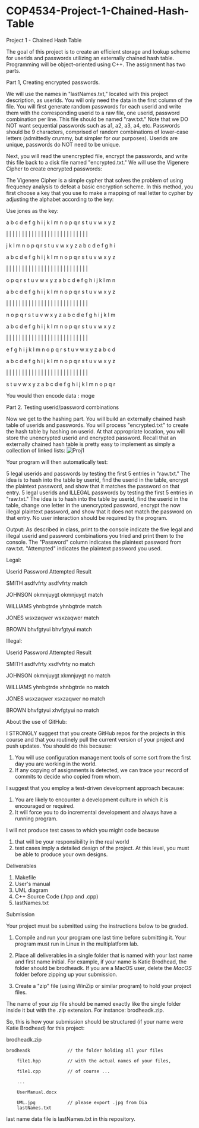 # COP4534-Project-1-Chained-Hash-Table
Project 1 - Chained Hash Table

The goal of this project is to create an efficient storage and lookup scheme for userids and passwords utilizing an externally chained hash table. Programming will be object-oriented using C++. The assignment has two parts.

Part 1, Creating encrypted passwords.

We will use the names in "lastNames.txt," located with this project description, as userids. You will only need the data in the first column of the file. You will first generate random passwords for each userid and write them with the corresponding userid to a raw file, one userid, password combination per line. This file should be named "raw.txt." Note that we DO NOT want sequential passwords such as a1, a2, a3, a4, etc. Passwords should be 9 characters, comprised of random combinations of lower-case letters (admittedly crummy, but simpler for our purposes). Userids are unique, passwords do NOT need to be unique.

Next, you will read the unencrypted file, encrypt the passwords, and write this file back to a disk file named "encrypted.txt." We will use the Vigenere Cipher to create encrypted passwords:

The Vigenere Cipher is a simple cypher that solves the problem of using frequency analysis to defeat a basic encryption scheme. In this method, you first choose a key that you use to make a mapping of real letter to cypher by adjusting the alphabet according to the key:

Use jones as the key:

a b c d e f g h i j k l m n o p q r s t u v w x y z

| | | | | | | | | | | | | | | | | | | | | | | | | |

j k l m n o p q r s t u v w x y z a b c d e f g h i

a b c d e f g h i j k l m n o p q r s t u v w x y z

| | | | | | | | | | | | | | | | | | | | | | | | | |

o p q r s t u v w x y z a b c d e f g h i j k l m n

a b c d e f g h i j k l m n o p q r s t u v w x y z

| | | | | | | | | | | | | | | | | | | | | | | | | |

n o p q r s t u v w x y z a b c d e f g h i j k l m

a b c d e f g h i j k l m n o p q r s t u v w x y z

| | | | | | | | | | | | | | | | | | | | | | | | | |

e f g h i j k l m n o p q r s t u v w x y z  a b c d 

a b c d e f g h i j k l m n o p q r s t u v w x y z

| | | | | | | | | | | | | | | | | | | | | | | | | |

s t u v w x y z  a b c d e f g h i j k l m n o p q r

You would then encode data :  moge

Part 2. Testing userid/password combinations

Now we get to the hashing part. You will build an externally chained hash table of userids and passwords. You will process "encrypted.txt" to create the hash table by hashing on userid. At that appropriate location, you will store the unencrypted userid and encrypted password. Recall that an externally chained hash table is pretty easy to implement as simply a collection of linked lists:
![Proj1](https://user-images.githubusercontent.com/89366767/187961614-c0afaaad-cbb1-4921-9ff5-368ad18578c5.jpg)

Your program will then automatically test:

5 legal userids and passwords by testing the first 5 entries in "raw.txt." The idea is to hash into the table by userid, find the userid in the table, encrypt the plaintext password, and show that it matches the password on that entry.
5 legal userids and ILLEGAL passwords by testing the first 5 entries in "raw.txt." The idea is to hash into the table by userid, find the userid in the table, change one letter in the unencrypted password, encrypt the now illegal plaintext password, and show that it does not match the password on that entry.
No user interaction should be required by the program.

Output:
As described in class, print to the console indicate the five legal and illegal userid and password combinations you tried and print them to the console. The "Password" column indicates the plaintext password from raw.txt. "Attempted" indicates the plaintext password you used.

Legal:

Userid    Password  Attempted Result

SMITH     asdfvfrty asdfvfrty match

JOHNSON   okmnjuygt okmnjuygt match

WILLIAMS  yhnbgtrde yhnbgtrde match

JONES     wsxzaqwer wsxzaqwer match

BROWN     bhvfgtyui bhvfgtyui match

Illegal:

Userid      Password   Attempted  Result

SMITH       asdfvfrty  xsdfvfrty  no match

JOHNSON     okmnjuygt  xkmnjuygt  no match

WILLIAMS    yhnbgtrde  xhnbgtrde  no match

JONES       wsxzaqwer  xsxzaqwer  no match

BROWN       bhvfgtyui  xhvfgtyui  no match

About the use of GitHub:

I STRONGLY suggest that you create GitHub repos for the projects in this course and that you routinely pull the current version of your project and push updates. You should do this because:

1. You will use configuration management tools of some sort from the first day you are working in the world.
2. If any copying of assignments is detected, we can trace your record of commits to decide who copied from whom.

I suggest that you employ a test-driven development approach because:

1. You are likely to encounter a development culture in which it is encouraged or required.
2. It will force you to do incremental development and always have a running program.

I will not produce test cases to which you might code because

1. that will be your responsibility in the real world
2. test cases imply a detailed design of the project. At this level, you must be able to produce your own designs.

Deliverables

1) Makefile
2) User's manual
3) UML diagram
4) C++ Source Code (.hpp and .cpp)
5) lastNames.txt

Submission

Your project must be submitted using the instructions below to be graded.

1. Compile and run your program one last time before submitting it. Your program must run in Linux in the multiplatform lab. 

2. Place all deliverables in a single folder that is named with your last name and first name initial. For example, if your name is Katie Brodhead, the folder should be brodheadk. If you are a MacOS user, delete the _MacOS_ folder before zipping up your submission.

3. Create a "zip"  file (using WinZip or similar program) to hold your project files.

The name of your zip file should be named exactly like the single folder inside it but with the .zip extension. For instance:  brodheadk.zip.

So, this is how your submission should be structured (if your name were Katie Brodhead) for this project:

brodheadk.zip

    brodheadk              // the folder holding all your files

        file1.hpp          // with the actual names of your files,

        file1.cpp          // of course ...

        ...

        UserManual.docx

        UML.jpg            // please export .jpg from Dia
        lastNames.txt

last name data file is lastNames.txt in this repository.
